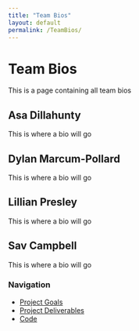 ```yaml
---
title: "Team Bios"
layout: default
permalink: /TeamBios/
--- 
```

# Team Bios
This is a page containing all team bios
## Asa Dillahunty
This is where a bio will go 
## Dylan Marcum-Pollard
This is where a bio will go
## Lillian Presley
This is where a bio will go
## Sav Campbell
This is where a bio will go

### Navigation
* [Project Goals](https://ldpresley1.github.io/StraySpotter/)
* [Project Deliverables](https://ldpresley1.github.io/StraySpotter/ProjectDeliverables/)
* [Code](https://ldpresley1.github.io/StraySpotter/Code/)
